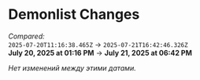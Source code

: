 # Demonlist Changes

_Compared:_<br />
`2025-07-20T11:16:38.465Z` → `2025-07-21T16:42:46.326Z`<br />
**July 20, 2025 at 01:16 PM** → **July 21, 2025 at 06:42 PM**


_Нет изменений между этими датами._
